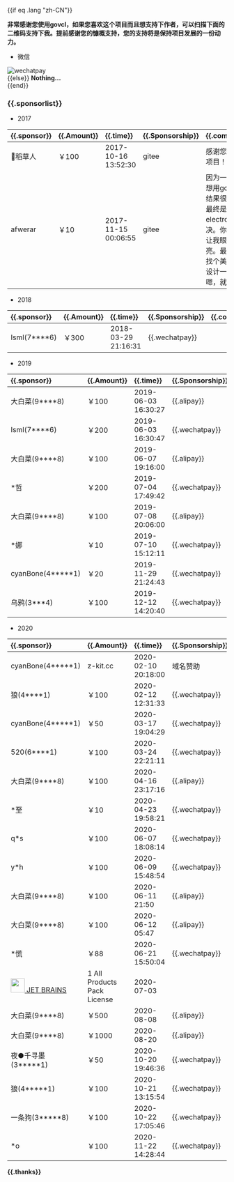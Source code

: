 
{{if eq .lang "zh-CN"}}

**非常感谢您使用govcl，如果您喜欢这个项目而且想支持下作者，可以扫描下面的二维码支持下我。提前感谢您的慷概支持，您的支持将是保持项目发展的一份动力。**   

* 微信  

![wechatpay](/assets/images/wechatpay.jpg)  
{{else}}
**Nothing...**  
{{end}}

### {{.sponsorlist}}  

* 2017  

| {{.sponsor}}    | {{.Amount}}    | {{.time}} | {{.Sponsorship}} | {{.comment}} |  
| :------ | :------ | :----    | :----  | :---- |   
| 稻草人 | ￥100 | 2017-10-16 13:52:30 |  gitee | 感谢您的开源项目！ |  
| afwerar | ￥10 | 2017-11-15 00:06:55 |  gitee | 因为一个项目想用go的ui，结果很失望，<br />最终是用electron解决。你的项目让我眼前一亮。最终希望找个美工好好设计一下。嗯，就这样。 |  

* 2018  

| {{.sponsor}}    | {{.Amount}}    | {{.time}} | {{.Sponsorship}} | {{.comment}} |  
| :------ | :------ | :----    | :----  | :---- |   
| Isml(7****6) | ￥300 | 2018-03-29 21:16:31 |  {{.wechatpay}} |  |  

* 2019  

| {{.sponsor}}    | {{.Amount}}    | {{.time}} | {{.Sponsorship}} | {{.comment}} |  
| :------ | :------ | :----    | :----  | :---- |   
| 大白菜(9****8) | ￥100 | 2019-06-03 16:30:27 |  {{.alipay}} |  |  
| Isml(7****6) | ￥200 | 2019-06-03 16:30:47 |  {{.wechatpay}} |  |    
| 大白菜(9****8) | ￥100 | 2019-06-07 19:16:00 |  {{.alipay}} |  |  
| *哲 | ￥200 | 2019-07-04 17:49:42 |  {{.wechatpay}} | govcl很棒！加油!  |  
| 大白菜(9****8) | ￥100 | 2019-07-08 20:06:00 |  {{.alipay}} |  |  
| *娜 | ￥10 | 2019-07-10 15:12:11 |  {{.wechatpay}} |  |  
| cyanBone(4*****1)| ￥20 | 2019-11-29 21:24:43 |  {{.wechatpay}} |  |  
| 乌鸦(3***4)| ￥100 | 2019-12-12 14:20:40 |  {{.wechatpay}} |  |  

* 2020  

| {{.sponsor}}    | {{.Amount}}    | {{.time}} | {{.Sponsorship}} | {{.comment}} |  
| :------ | :------ | :----    | :----  | :---- |   
| cyanBone(4*****1)| z-kit.cc | 2020-02-10 20:18:00 |  域名赞助   |  |  
| 狼(4****1) | ￥100 | 2020-02-12 12:31:33 |  {{.wechatpay}}   |  |  
| cyanBone(4*****1)| ￥50 | 2020-03-17 19:04:29|  {{.wechatpay}} |  |  
| 520(6****1)| ￥100 | 2020-03-24 22:21:11 |  {{.wechatpay}} |  太棒棒了 |  
| 大白菜(9****8)| ￥100 | 2020-04-16 23:17:16 |  {{.alipay}} |   |  
| *至 | ￥10 | 2020-04-23 19:58:21 |  {{.wechatpay}} | Govcl好用  |  
| q*s | ￥100 | 2020-06-07 18:08:14 |  {{.wechatpay}} | 群主动作好快！  |  
| y*h | ￥100 | 2020-06-09 15:48:54 |  {{.wechatpay}} | 群主牛逼  |  
| 大白菜(9****8) | ￥100 | 2020-06-11 21:50 |  {{.alipay}} |   |  
| 大白菜(9****8) | ￥100 | 2020-06-12 05:47 |  {{.alipay}} |   |    
| *慌 | ￥88 | 2020-06-21 15:50:04 |  {{.wechatpay}} |   |  
| [<img height="32" src="/assets/images/jetbrains.png"> JET BRAINS](https://www.jetbrains.com/?from=govcl) | 1 All Products Pack License | 2020-07-03 |   |   |  
| 大白菜(9****8) | ￥500 | 2020-08-08 |  {{.alipay}} |   |    
| 大白菜(9****8) | ￥1000 | 2020-08-20 |  {{.alipay}} |   |    
| 夜●千寻墨(3*****1)| ￥50 | 2020-10-20 19:46:36|  {{.wechatpay}} |  感谢群主大佬 |  
| 狼(4*****1) | ￥100 | 2020-10-21 13:15:54|  {{.wechatpay}} |   |  
| 一条狗(3*****8) | ￥100 | 2020-10-22 17:05:46|  {{.wechatpay}} | 小小心意支持群主大人  |  
| *o | ￥100 | 2020-11-22 14:28:44 |  {{.wechatpay}} |   |  

**{{.thanks}}** 
